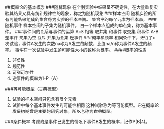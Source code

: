 
##概率论的基本概念
###随机现象
在个别实验中结果呈不确定性，在大量重复实验其结果又具有统计规律性的现象，称之为随机现象
###样本空间
随机实验的所有可能结果组成的集合称为实验的样本空间。
集合中的每个元素为样本点。
###随机事件
样本空间的子集为随机事件。
由一个样本点组成的单点集，称为基本事件。
###事件间的关系与事件的运算
A=B 相等
取并集 和事件
取交集 积事件
A-B 差事件
交集为空 互斥
并集为全集 逆事件
###概率和频率
相同条件下，进行了n次试验，事件A发生的次数na称为A发生的频数，比值na/n称为事件A发生的频率。
事件在一次试验中发生的可能性大小的数称为概率。
####概率的性质
1. 非负性
2. 规范性
3. 可列可加性
4. 逆事件的概率为1-P（A）

###等可能概型（古典概型）
1. 试验的样本空间只包含有限个元素
2. 试验中每个基本事件发生的可能性相同
这种试验称为等可能概型。它在概率论发展初期曾是主要的研究对象，所以也称为古典概型。

###条件概率
考虑的是事件已发生的情况下事件B发生的概率，记作P(B|A)。



